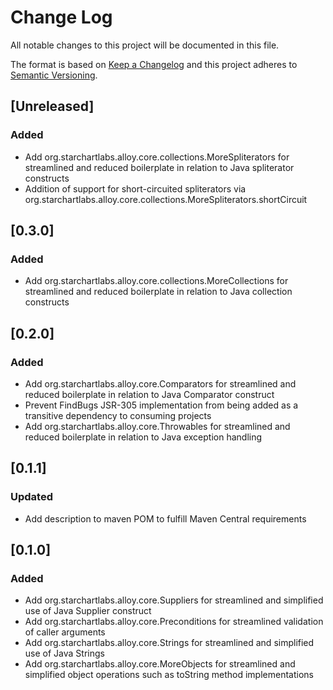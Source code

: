 # Change Log
All notable changes to this project will be documented in this file.

The format is based on [Keep a Changelog](http://keepachangelog.com/)
and this project adheres to [Semantic Versioning](http://semver.org/).

## [Unreleased]
### Added
- Add org.starchartlabs.alloy.core.collections.MoreSpliterators for streamlined and reduced boilerplate in relation to Java spliterator constructs
- Addition of support for short-circuited spliterators via org.starchartlabs.alloy.core.collections.MoreSpliterators.shortCircuit

## [0.3.0]
### Added
- Add org.starchartlabs.alloy.core.collections.MoreCollections for streamlined and reduced boilerplate in relation to Java collection constructs

## [0.2.0]
### Added
- Add org.starchartlabs.alloy.core.Comparators for streamlined and reduced boilerplate in relation to Java Comparator construct
- Prevent FindBugs JSR-305 implementation from being added as a transitive dependency to consuming projects
- Add org.starchartlabs.alloy.core.Throwables for streamlined and reduced boilerplate in relation to Java exception handling

## [0.1.1]
### Updated
- Add description to maven POM to fulfill Maven Central requirements

## [0.1.0]
### Added
- Add org.starchartlabs.alloy.core.Suppliers for streamlined and simplified use of Java Supplier construct
- Add org.starchartlabs.alloy.core.Preconditions for streamlined validation of caller arguments
- Add org.starchartlabs.alloy.core.Strings for streamlined and simplified use of Java Strings
- Add org.starchartlabs.alloy.core.MoreObjects for streamlined and simplified object operations such as toString method implementations
